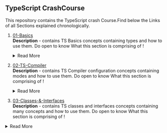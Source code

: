 ## TypeScript CrashCourse
This repository contains the TypeScript crash Course.Find below the Links of all Sections explained chronologically.

1. [01-Basics](https://github.com/vivek9142/TypeScript_CrashCourse/tree/main/01-Basics "TS Basics")
   <br/> **Description** - contains TS Basics concepts containing types and how to use them. Do open to know What this section is comprising of ! 
     
   <details>
           <summary>Read More</summary>
           <ol>
                <li>Number Type</li>
                <li>String Type</li>
                <li>Boolean Type</li>
                <li>object Type</li>
                <li>Array Type</li>
                <li>Tuple Type</li>
                <li>Enum Type</li>
                <li>Any Type</li>
                <li>Union Type</li>
                <li>Return Type & Void</li>
                <li>Unknown Type</li>
                <li>Never Type</li>
           </ol>
    </details>
2. [02-TS-Compiler](https://github.com/vivek9142/TypeScript_CrashCourse/tree/main/02-TS-Compiler "TS Compiler")
   <br/> **Description** - contains TS Compiler configuration concepts containing modes and how to use them. Do open to know What this section is comprising of ! 
     
   <details>
           <summary>Read More</summary>
           <ol>
                <li>Adding Watch Mode</li>
                <li>Compiling the Entire Project / Multiple Files</li>
                <li>Including & Excluding Files</li>
                <li>Exclude option</li>
                <li>Include option</li>
                <li>File option</li>
                <li>Setting a Compilation Target</li>
                <li>and many more...</li>
           </ol>
    </details>

3.   [03-Classes-&-Interfaces](https://github.com/vivek9142/TypeScript_CrashCourse/tree/main/03-Classes-%26-Interfaces "Classes & Interfaces")
   <br/> **Description** - contains TS classes and interfaces concepts containing many concepts and how to use them. Do open to know What this section is comprising of ! 
     
   <details>
           <summary>Read More</summary>
           <ol>
                <li>
                    Classes
                    <details>
                         <summary>Details</summary>
                         <ol>
                              <li>Classes </li>
                              <li>Access Modifier</li>
                              <li>Inheritance</li>
                              <li>Getters & Setters</li>
                              <li>Static Properties & Methods</li>
                              <li>Abstract Methods</li>
                              <li>Singleton & Private Constructors</li>
                         </ol>
                    </details>
                </li>

                <li>
                    Interfaces
                    <details>
                         <summary>Details</summary>
                         <ol>
                              <li>Interface</li>
                              <li>Difference b/w Interface-Type</li>
                              <li>Extending Interface</li>
                              <li>Interfaces as Function Types</li>
                              <li>Optional Parameters & Properties</li>
                         </ol>
                    </details>
                </li>
           </ol>
    </details>

4. [04-Advanced-Types](https://github.com/vivek9142/TypeScript_CrashCourse/tree/main/04-Advanced-Types "Advanced Types")
   <br/> **Description** - contains TS advanced concepts and how to use them. Do open to know What this section is comprising of ! 
     
   <details>
           <summary>Read More</summary>
           <ol>
                <li>Intersection Types</li>
                <li>TypeGuards</li>
                <li>Discriminating Unions</li>
                <li>Type Casting</li>
                <li>Index Properties</li>
                <li>Function Overloads</li>
                <li>Optional Chaining</li>
                <li>Nullish Coalescing</li>
           </ol>
    </details>
